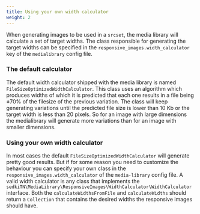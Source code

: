 ```yaml
---
title: Using your own width calculator
weight: 2
---
```


When generating images to be used in a `srcset`, the media library will calculate a set of target widths. The class responsible for generating the target widths can be specified in the `responsive_images.width_calculator` key of the `medialibrary` config file.

### The default calculator

The default width calculator shipped with the media library is named `FileSizeOptimizedWidthCalculator`. This class uses an algorithm which produces widths of which it is predicted that each one results in a file being ±70% of the filesize of the previous variation. The class will keep generating variations until the predicted file size is lower than 10 Kb or the target width is less than 20 pixels.  So for an image with large dimensions the medialibrary will generate more variations than for an image with smaller dimensions.

### Using your own width calculator

In most cases the default `FileSizeOptimizedWidthCalculator` will generate pretty good results. But if for some reason you need to customize the behaviour you can specify your own class  in the `responsive_images.width_calculator` of the `media-library` config file. A valid width calculator is any class that implements the `sedkiTN\MediaLibrary\ResponsiveImages\WidthCalculator\WidthCalculator` interface. Both the `calculateWidthsFromFile` and `calculateWidths` should return a `Collection` that contains the desired widths the responsive images should have.

